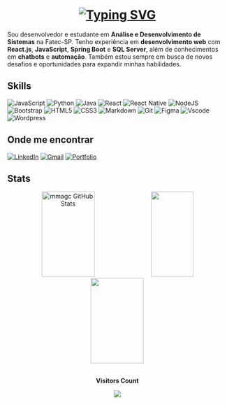 <h1 align="center">
    <a href="https://git.io/typing-svg"><img src="https://readme-typing-svg.demolab.com?font=Fira+Code&pause=1000&color=F70000&center=true&vCenter=true&width=435&lines=Hello+Word!;Ol%C3%A1%2C+meu+nome+%C3%A9+Matheus+Gnann!" alt="Typing SVG" /></a>
</h1>



 Sou desenvolvedor e estudante em **Análise e Desenvolvimento de Sistemas** na Fatec-SP. Tenho experiência em **desenvolvimento web** com **React.js**, **JavaScript**, **Spring Boot** e **SQL Server**, além de conhecimentos em **chatbots** e **automação**. Também estou sempre em busca de novos desafios e oportunidades para expandir minhas habilidades.

## **Skills**

![JavaScript](https://img.shields.io/badge/JavaScript-F7DF1E?style=for-the-badge&logo=javascript&logoColor=black)
![Python](https://img.shields.io/badge/python-3670A0?style=for-the-badge&logo=python&logoColor=ffdd54)
![Java](https://img.shields.io/badge/java-%23ED8B00.svg?style=for-the-badge&logo=openjdk&logoColor=white)
![React](https://img.shields.io/badge/React-20232A?style=for-the-badge&logo=react&logoColor=61DAFB)
![React Native](https://img.shields.io/badge/React_Native-20232A?style=for-the-badge&logo=react&logoColor=61DAFB)
![NodeJS](https://img.shields.io/badge/node.js-6DA55F?style=for-the-badge&logo=node.js&logoColor=white)
![Bootstrap](https://img.shields.io/badge/-boostrap-0D1117?style=for-the-badge&logo=bootstrap&labelColor=0D1117)
![HTML5](https://img.shields.io/badge/HTML5-E34F26?style=for-the-badge&logo=html5&logoColor=white)
![CSS3](https://img.shields.io/badge/CSS3-1572B6?style=for-the-badge&logo=css3&logoColor=white)
![Markdown](https://img.shields.io/badge/Markdown-000?style=for-the-badge&logo=markdown)
![Git](https://img.shields.io/badge/GIT-E44C30?style=for-the-badge&logo=git&logoColor=white)
![Figma](https://img.shields.io/badge/Figma-696969?style=for-the-badge&logo=figma&logoColor=figma)
![Vscode](https://img.shields.io/badge/Vscode-007ACC?style=for-the-badge&logo=visual-studio-code&logoColor=white)
![Wordpress](https://img.shields.io/badge/WordPress-006E93?style=for-the-badge&logo=wordpress&logoColor=white)

## **Onde me encontrar**
[![LinkedIn](https://img.shields.io/badge/LinkedIn-0077B5?style=for-the-badge&logo=linkedin&logoColor=white)](https://www.linkedin.com/in/matheusgnann/)
[![Gmail](https://img.shields.io/badge/Gmail-333333?style=for-the-badge&logo=gmail&logoColor=red)](mailto:matheusgnann@gmail.com)
[![Portfolio](https://img.shields.io/badge/Portfolio-FF5722?style=for-the-badge&logo=todoist&logoColor=white)](https://matheus-gnann-portfolio.vercel.app/)

## **Stats**

<div align="center" style="margin: 0;">  
  <img width="49%" height="195px" src="https://github-readme-stats.vercel.app/api?username=mmagc&theme=dark&hide_border=true&show_icons=true&icon_color=FF0000&title_color=FFFFFF&text_color=FFFFFF" alt="mmagc GitHub Stats" />
  <img width="44%" height="195px" src="https://github-readme-stats.vercel.app/api/top-langs/?username=mmagc&layout=compact&theme=dark&hide_border=true&title_color=FFFFFF&text_color=FFFFFF" />
</div>



<div align="center" style="margin: 0;">
  <img width="49%" height="195px" src="https://streak-stats.demolab.com?user=mmagc&theme=youtube-dark&hide_border=true&exclude_days=Sun%2CSat)](https://git.io/streak-stats)" />
</div>

<div align="center">
   <br><p align="centre"><b>Visitors Count</b></p>  
   <p align="center"><img align="center" src="https://profile-counter.glitch.me/{mmagc}/count.svg" /></p> 
   <br>  
</div>
